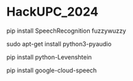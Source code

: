 # HackUPC_2024

pip install SpeechRecognition fuzzywuzzy

sudo apt-get install python3-pyaudio

pip install python-Levenshtein

pip install google-cloud-speech
